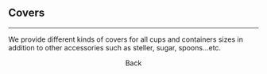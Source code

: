 ## Covers
---
We provide different kinds of covers for all cups and containers sizes in addition to other accessories such as steller, sugar, spoons...etc.

<a class="backbtn" href="/">Back</a>

<style>
.backbtn{
  direction: rtl;
  display: block;
  text-decoration: none;
  border-radius: 5px;
  margin: 0!important;
  text-align: center;
}
</style>